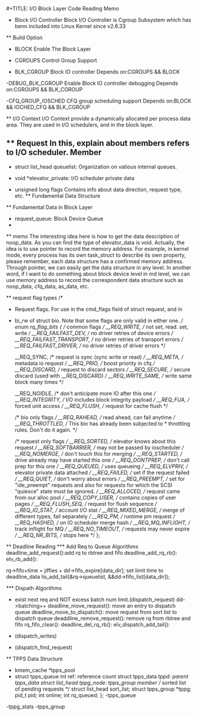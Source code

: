 #+TITLE: I/O Block Layer Code Reading Memo
* Block I/O Controller
Block I/O Controller is Cgroup Subsystem which has benn included into Linux Kernel since v2.6.33

** Build Option
- BLOCK
Enable The Block Layer

- CGROUPS
Control Group Support 

- BLK_CGROUP
Block IO controller
Depends on:CGROUPS && BLOCK

-DEBUG_BLK_CGROUP
Enable Block IO controller debugging
Depends on:CGROUPS && BLK_CGROUP

-CFQ_GROUP_IOSCHED
CFQ group scheduling support
Depends on:BLOCK && IOCHED_CFQ && BLK_CGROUP

** I/O Context
I/O Context provide a  dynamically allocated per process data area.
They are used in I/O schedulers, and in the block layer.

** Request 
In this, explain about members refers to I/O scheduler.
Member
------
- struct list_head queuelist: Organization on vatious internal queues.

- void *elevator_private: I/O scheduler private data

- unsigned long flags Contains info about data direction, request type, etc.
** Fundamental Data Structure

** Fundamental Data in Block Layer
- request_queue: Block Device Queue
- 

** memo
The interesting idea here is how to get the data description of noop_data. 
As you can find the type of elevator_data is void. Actually, the idea is to use pointer to record the memory address. 
For example, in kernel mode, every process has its own task_struct to describe its own property, please remember,
 each data structure has a confirmed memory address. 
Through pointer, we can easily get the data structure in any level. 
In another word, if I want to do something about block device level in md level, 
we can use memory address to record the correspondent data structure such as noop_data, cfq_data, as_data, etc.

** request flag types
/*
 * Request flags.  For use in the cmd_flags field of struct request, and in
 * bi_rw of struct bio.  Note that some flags are only valid in either one.
 */
enum rq_flag_bits {
	/* common flags */
	__REQ_WRITE,		/* not set, read. set, write */
	__REQ_FAILFAST_DEV,	/* no driver retries of device errors */
	__REQ_FAILFAST_TRANSPORT, /* no driver retries of transport errors */
	__REQ_FAILFAST_DRIVER,	/* no driver retries of driver errors */

	__REQ_SYNC,		/* request is sync (sync write or read) */
	__REQ_META,		/* metadata io request */
	__REQ_PRIO,		/* boost priority in cfq */
	__REQ_DISCARD,		/* request to discard sectors */
	__REQ_SECURE,		/* secure discard (used with __REQ_DISCARD) */
	__REQ_WRITE_SAME,	/* write same block many times */

	__REQ_NOIDLE,		/* don't anticipate more IO after this one */
	__REQ_INTEGRITY,	/* I/O includes block integrity payload */
	__REQ_FUA,		/* forced unit access */
	__REQ_FLUSH,		/* request for cache flush */

	/* bio only flags */
	__REQ_RAHEAD,		/* read ahead, can fail anytime */
	__REQ_THROTTLED,	/* This bio has already been subjected to
				 * throttling rules. Don't do it again. */

	/* request only flags */
	__REQ_SORTED,		/* elevator knows about this request */
	__REQ_SOFTBARRIER,	/* may not be passed by ioscheduler */
	__REQ_NOMERGE,		/* don't touch this for merging */
	__REQ_STARTED,		/* drive already may have started this one */
	__REQ_DONTPREP,		/* don't call prep for this one */
	__REQ_QUEUED,		/* uses queueing */
	__REQ_ELVPRIV,		/* elevator private data attached */
	__REQ_FAILED,		/* set if the request failed */
	__REQ_QUIET,		/* don't worry about errors */
	__REQ_PREEMPT,		/* set for "ide_preempt" requests and also
				   for requests for which the SCSI "quiesce"
				   state must be ignored. */
	__REQ_ALLOCED,		/* request came from our alloc pool */
	__REQ_COPY_USER,	/* contains copies of user pages */
	__REQ_FLUSH_SEQ,	/* request for flush sequence */
	__REQ_IO_STAT,		/* account I/O stat */
	__REQ_MIXED_MERGE,	/* merge of different types, fail separately */
	__REQ_PM,		/* runtime pm request */
	__REQ_HASHED,		/* on IO scheduler merge hash */
	__REQ_MQ_INFLIGHT,	/* track inflight for MQ */
	__REQ_NO_TIMEOUT,	/* requests may never expire */
	__REQ_NR_BITS,		/* stops here */
};

** Deadline Reading
*** Add Req to Queue Algorithms
deadline_add_request():add rq to rbtree and fifo
    deadline_add_rq_rb():
        elv_rb_add():

rq->fifo+time = jiffies + dd->fifo_expire[data_dir]; set limit time to deadline_data
lis_add_tail(&rq->queuelist, &&dd->fifo_list[data_dir]);

*** Dispath Algorithms
- exist next req and NOT excess batch num limit.(dispatch_request)
dd->batching++
deadline_move_request(): move an entry to dispatch queue
deadline_move_to_dispatch(): move request from sort list to dispatch queue
deaddline_remove_request(): remove rq from rbtree and fifo
rq_fifo_clear():
deadline_del_rq_rb():
elv_dispatch_add_tail():

- (dispatch_writes)
- (dispatch_find_request)


** TPPS Data Structure
- kmem_cache *tpps_pool
- struct tpps_queue
int ref: reference count 
struct tpps_data *tppd: parent tpps_data 
struct list_head tppg_node: tpps_group member 
/* sorted list of pending requests */
struct list_head sort_list;
struct tpps_group *tppg;
pid_t pid;
int online;
int rq_queued;
};
-tpps_queue

-tppg_stats
-tpps_group


